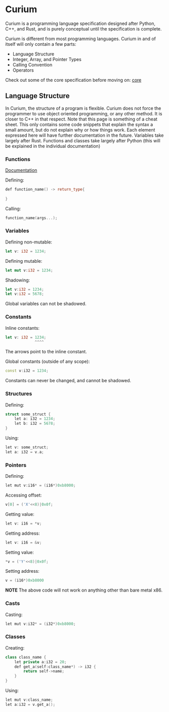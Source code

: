 # Curium

Curium is a programming language specification designed after Python, C++, and Rust, and is purely conceptual until the specification is complete.

Curium is different from most programming languages. Curium in and of itself will only contain a few parts:

- Language Structure
- Integer, Array, and Pointer Types
- Calling Convention
- Operators

Check out some of the core specification before moving on: [core](core)


## Language Structure

In Curium, the structure of a program is flexible. Curium does not force the programmer to use object oriented programming, or any other method. It is closer to C++ in that respect. Note that this page is something of a cheat sheet. This only contains some code snippets that explain the syntax a small amount, but do not explain why or how things work. Each element expressed here will have further documentation in the future. Variables take largely after Rust. Functions and classes take largely after Python (this will be explained in the individual documentation)

### Functions
[Documentation](functions)

Defining:
```cpp
def function_name() -> return_type{
    
}
```
Calling:
```cpp
function_name(args...);
```


### Variables

Defining non-mutable:
```rust
let v: i32 = 1234;
```
Defining mutable:
```rust
let mut v:i32 = 1234;
```

Shadowing:

```rust
let v:i32 = 1234;
let v:i32 = 5678;
```
Global variables can not be shadowed.

### Constants

Inline constants:
```rust
let v: i32 = 1234;
             ^^^^
```
The arrows point to the inline constant.

Global constants (outside of any scope):
```cpp
const v:i32 = 1234;
```

Constants can never be changed, and cannot be shadowed.

### Structures

Defining:
```c++
struct some_struct {
    let a: i32 = 1234;
    let b: i32 = 5678;
}
```

Using:
```c++
let v: some_struct;
let a: i32 = v.a;
```

### Pointers

Defining:
```cpp
let mut v:i16* = (i16*)0xb8000;
```

Accessing offset:
```cpp
v[0] = ('X'<<8)|0x0f;
```

Getting value:
```cpp
let v: i16 = *v;
```

Getting address:
```cpp
let v: i16 = &v;
```

Setting value:
```cpp
*v = ('Y'<<8)|0x0f;
```

Setting address:
```cpp
v = (i16*)0xb8000
```

**NOTE** The above code will not work on anything other than bare metal x86.

### Casts

Casting:
```cpp
let mut v:i32* = (i32*)0xb8000;
```

### Classes

Creating:
```cpp
class class_name {
    let private a:i32 = 20;
    def get_a(self:class_name*) -> i32 {
        return self->name;
    }
}
```
Using:
```cpp
let mut v:class_name;
let a:i32 = v.get_a();
```